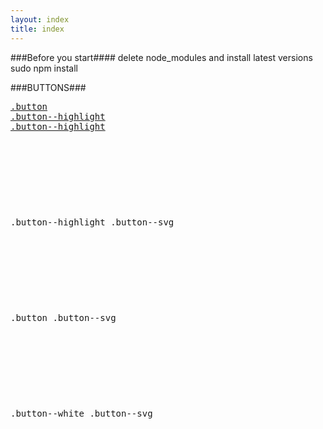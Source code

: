 ```yaml
---
layout: index
title: index
---
```


###Before you start####
delete node_modules and install latest versions
sudo npm install

###BUTTONS###
<pre>
<a href="fh" class="button">.button</a>
<a href="fdh" class="button--highlight">.button--highlight</a>
<a href="fdh" class="button--white">.button--highlight</a>
<a class="button--highlight button--svg ">.button--highlight .button--svg  <svg><use xmlns:xlink="http://www.w3.org/1999/xlink" xlink:href="img/svg-defs.svg#shape-right-arrow"></use>
                    </svg></a>
<a class="button button--svg  ">.button .button--svg  <svg><use xmlns:xlink="http://www.w3.org/1999/xlink" xlink:href="img/svg-defs.svg#shape-right-arrow"></use>
                    </svg></a>
<a class="button--white button--svg ">.button--white .button--svg  <svg><use xmlns:xlink="http://www.w3.org/1999/xlink" xlink:href="img/svg-defs.svg#shape-right-arrow"></use>
                    </svg></a>                                        
</pre>
